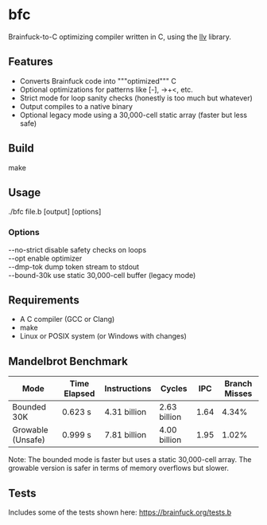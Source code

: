 # bfc

Brainfuck-to-C optimizing compiler written in C, using the [llv](https://github.com/lvzrr/llv) library.

## Features

- Converts Brainfuck code into """optimized""" C
- Optional optimizations for patterns like [-], ->+<, etc.
- Strict mode for loop sanity checks (honestly is too much but whatever)
- Output compiles to a native binary
- Optional legacy mode using a 30,000-cell static array (faster but less safe)

## Build

make

## Usage

./bfc file.b [output] [options]

### Options

--no-strict    disable safety checks on loops  
--opt          enable optimizer  
--dmp-tok      dump token stream to stdout  
--bound-30k    use static 30,000-cell buffer (legacy mode)

## Requirements

- A C compiler (GCC or Clang)
- make
- Linux or POSIX system (or Windows with changes)

## Mandelbrot Benchmark

| Mode              | Time Elapsed | Instructions     | Cycles         | IPC  | Branch Misses |
|-------------------|--------------|------------------|----------------|------|----------------|
| Bounded 30K       | 0.623 s      | 4.31 billion     | 2.63 billion   | 1.64 | 4.34%          |
| Growable (Unsafe) | 0.999 s      | 7.81 billion     | 4.00 billion   | 1.95 | 1.02%          |

Note: The bounded mode is faster but uses a static 30,000-cell array. The growable version is safer in terms of memory overflows but slower.

## Tests

Includes some of the tests shown here: https://brainfuck.org/tests.b
